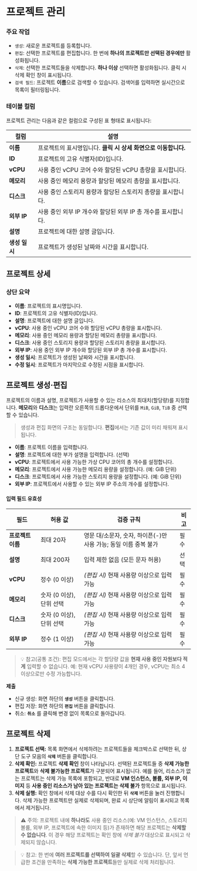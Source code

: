# 프로젝트 관리

### 주요 작업

- `생성`: 새로운 프로젝트를 등록합니다. 
- `편집`: 선택한 프로젝트를 편집합니다. 한 번에 **하나의 프로젝트만 선택된 경우에만** 활성화됩니다. 
- `삭제`: 선택한 프로젝트들을 삭제합니다. **하나 이상** 선택하면 활성화됩니다. 클릭 시 삭제 확인 창이 표시됩니다. 
- `검색 필드`: 프로젝트 **이름**으로 검색할 수 있습니다. 검색어를 입력하면 실시간으로 목록이 필터링됩니다.

### 테이블 컬럼

프로젝트 관리는 다음과 같은 컬럼으로 구성된 표 형태로 표시됩니다:

| 컬럼          | 설명                                                      |
| ------------- | --------------------------------------------------------- |
| **이름**      | 프로젝트의 표시명입니다. **클릭 시 상세 화면으로 이동합니다.** |
| **ID**        | 프로젝트의 고유 식별자(ID)입니다.                         |
| **vCPU**      | 사용 중인 vCPU 코어 수와 할당된 vCPU 총량을 표시합니다. |
| **메모리**    | 사용 중인 메모리 용량과 할당된 메모리 총량을 표시합니다. |
| **디스크**    | 사용 중인 스토리지 용량과 할당된 스토리지 총량을 표시합니다. |
| **외부 IP**   | 사용 중인 외부 IP 개수와 할당된 외부 IP 총 개수를 표시합니다. |
| **설명**      | 프로젝트에 대한 설명 글입니다.                            |
| **생성 일시** | 프로젝트가 생성된 날짜와 시간을 표시합니다.               |

## 프로젝트 상세

### 상단 요약

- **이름**: 프로젝트의 표시명입니다. 
- **ID**: 프로젝트의 고유 식별자(ID)입니다.
- **설명**: 프로젝트에 대한 설명 글입니다.
- **vCPU**: 사용 중인 vCPU 코어 수와 할당된 vCPU 총량을 표시합니다.
- **메모리**: 사용 중인 메모리 용량과 할당된 메모리 총량을 표시합니다.
- **디스크**: 사용 중인 스토리지 용량과 할당된 스토리지 총량을 표시합니다.
- **외부 IP**: 사용 중인 외부 IP 개수와 할당된 외부 IP 총 개수를 표시합니다.
- **생성 일시**: 프로젝트가 생성된 날짜와 시간을 표시합니다. 
- **수정 일시**: 프로젝트가 마지막으로 수정된 시점을 표시합니다. 

## 프로젝트 생성·편집

프로젝트의 이름과 설명, 프로젝트가 사용할 수 있는 리소스의 최대치(할당량)를 지정합니다. **메모리**와 **디스크**는 입력란 오른쪽의 드롭다운에서 단위를 `MiB`, `GiB`, `TiB` 중 선택할 수 있습니다.

> 생성과 편집 화면의 구조는 동일합니다. **편집**에서는 기존 값이 미리 채워져 표시됩니다.

- **이름**: 프로젝트 이름을 입력합니다.
- **설명**: 프로젝트에 대한 부가 설명을 입력합니다. (선택)
- **vCPU**: 프로젝트에서 사용 가능한 가상 CPU 코어의 총 개수를 설정합니다.
- **메모리**: 프로젝트에서 사용 가능한 메모리 용량을 설정합니다. (예: GiB 단위)
- **디스크**: 프로젝트에서 사용 가능한 스토리지 용량을 설정합니다. (예: GiB 단위)
- **외부 IP**: 프로젝트에서 사용할 수 있는 외부 IP 주소의 개수를 설정합니다.

#### 입력 필드 유효성

| 필드           | 허용 값                  | 검증 규칙                                          | 비고 |
| -------------- | ------------------------ |------------------------------------------------| ---- |
| **프로젝트 이름** | 최대 20자  | 영문 대/소문자, 숫자, 하이픈(-)만 사용 가능; 동일 이름 중복 불가       | 필수 |
| **설명**      | 최대 200자 | 입력 제한 없음 (모든 문자 허용)                            | 선택 |
| **vCPU**    | 정수 (0 이상)            | *(편집 시)* 현재 사용량 이상으로 입력 가능                     | 필수 |
| **메모리** | 숫자 (0 이상), 단위 선택 | *(편집 시)* 현재 사용량 이상으로 입력 가능                     | 필수 |
| **디스크** | 숫자 (0 이상), 단위 선택 | *(편집 시)* 현재 사용량 이상으로 입력 가능                     | 필수 |
| **외부 IP** | 정수 (1 이상)            | *(편집 시)* 현재 사용량 이상으로 입력 가능                     | 필수 |

> 💡 참고(공통 조건): 편집 모드에서는 각 할당량 값을 **현재 사용 중인 자원보다 적게** 입력할 수 없습니다. 예: 현재 vCPU 사용량이 4개인 경우, vCPU는 최소 4 이상으로만 수정 가능합니다.

**제출**

- 신규 생성: 화면 하단의 **`생성`** 버튼을 클릭합니다.
- 편집 저장: 화면 하단의 **`편집`** 버튼을 클릭합니다.
- 취소: **`취소`** 를 클릭해 변경 없이 목록으로 돌아갑니다.

## 프로젝트 삭제

1. **프로젝트 선택:** 목록 화면에서 삭제하려는 프로젝트들을 체크박스로 선택한 뒤, 상단 도구 모음의 **`삭제`** 버튼을 클릭합니다.
2. **삭제 확인:** 프로젝트 **삭제 확인** 창이 나타납니다. 선택된 프로젝트들 중 **삭제 가능한 프로젝트**와 **삭제 불가능한 프로젝트**가 구분되어 표시됩니다. 예를 들어, 리소스가 없는 프로젝트는 삭제 가능 목록에 포함되고, 반대로 **VM 인스턴스, 볼륨, 외부 IP, 이미지** 등 **사용 중인 리소스가 남아 있는 프로젝트는 삭제 불가** 항목으로 표시됩니다.
3. **삭제 실행:** 확인 창에서 삭제 대상 수를 다시 확인한 뒤 **`삭제`** 버튼을 눌러 진행합니다. 삭제 가능한 프로젝트만 실제로 삭제되며, 완료 시 상단에 알림이 표시되고 목록에서 제거됩니다.

> ⚠️ 주의: 프로젝트 내에 **하나라도** 사용 중인 리소스(예: VM 인스턴스, 스토리지 볼륨, 외부 IP, 프로젝트에 속한 이미지 등)가 존재하면 해당 프로젝트는 **삭제할 수 없습니다**. 이 경우 해당 프로젝트는 확인 창에 *삭제 불가* 대상으로 표시되고 삭제되지 않습니다.

> 💡 참고: 한 번에 **여러 프로젝트를 선택하여 일괄 삭제**할 수 있습니다. 단, 앞서 언급한 조건을 만족하는 **삭제 가능한 프로젝트**들만 실제로 삭제 처리됩니다.